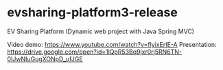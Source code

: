 # evsharing-platform3-release
EV Sharing Platform (Dynamic web project with Java Spring MVC)

Video demo: https://www.youtube.com/watch?v=flyixErIE-A
Presentation: https://drive.google.com/open?id=1lQpR53Bq9jxr0rj5RN6TN-0IJwNIuGugXONpD_ufJGE
